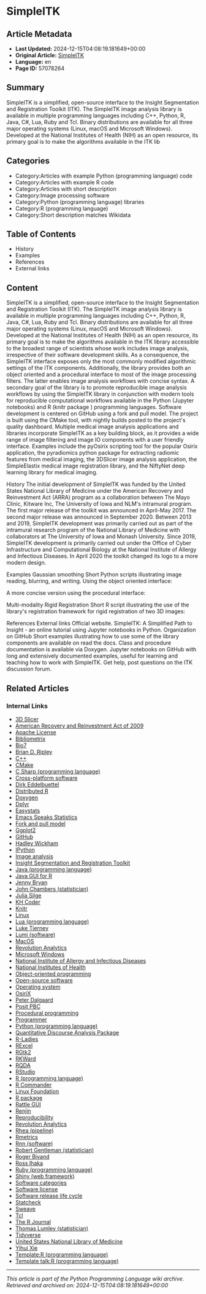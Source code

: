 # SimpleITK

## Article Metadata

- **Last Updated:** 2024-12-15T04:08:19.181649+00:00
- **Original Article:** [SimpleITK](https://en.wikipedia.org/wiki/SimpleITK)
- **Language:** en
- **Page ID:** 57078264

## Summary

SimpleITK is a simplified, open-source interface to the Insight Segmentation and Registration Toolkit (ITK). The SimpleITK image analysis library is available in multiple programming languages including C++, Python, R, Java, C#, Lua, Ruby and Tcl. Binary distributions are available for all three major operating systems (Linux, macOS and Microsoft Windows).
Developed at the National Institutes of Health (NIH) as an open resource, its primary goal is to make the algorithms available in the ITK lib

## Categories

- Category:Articles with example Python (programming language) code
- Category:Articles with example R code
- Category:Articles with short description
- Category:Image processing software
- Category:Python (programming language) libraries
- Category:R (programming language)
- Category:Short description matches Wikidata

## Table of Contents

- History
- Examples
- References
- External links

## Content

SimpleITK is a simplified, open-source interface to the Insight Segmentation and Registration Toolkit (ITK). The SimpleITK image analysis library is available in multiple programming languages including C++, Python, R, Java, C#, Lua, Ruby and Tcl. Binary distributions are available for all three major operating systems (Linux, macOS and Microsoft Windows).
Developed at the National Institutes of Health (NIH) as an open resource, its primary goal is to make the algorithms available in the ITK library accessible to the broadest range of scientists whose work includes image analysis, irrespective of their software development skills. 
As a consequence, the SimpleITK interface exposes only the most commonly modified algorithmic settings of the ITK components. Additionally, the library provides both an object oriented and a procedural interface to most of the image processing filters. The latter enables image analysis workflows with concise syntax. A secondary goal of the library is to promote reproducible image analysis workflows by using the SimpleITK library in conjunction with modern tools for reproducible computational workflows available in the Python (Jupyter notebooks) and R (knitr package ) programming languages.
Software development is centered on GitHub using a fork and pull model. The project is built using the CMake tool, with nightly builds posted to the project's quality dashboard.
Multiple medical image analysis applications and libraries incorporate SimpleITK as a key building block, as it provides a wide range of image filtering and image IO components with a user friendly interface. Examples include the pyOsirix scripting tool for the popular Osirix application, the pyradiomics python package for extracting radiomic features from medical imaging, the 3DSlicer image analysis application,  the SimpleElastix medical image registration library, and the NiftyNet deep learning library for medical imaging.

History
The initial development of SimpleITK was funded by the United States National Library of Medicine under the American Recovery and Reinvestment Act (ARRA) program as a collaboration between The Mayo Clinic, Kitware Inc, The University of Iowa and NLM's intramural program. The first major release of the toolkit was announced in April-May 2017. The second major release was announced in September 2020.
Between 2013 and 2019, SimpleITK development was primarily carried out as part of the intramural research program of the National Library of Medicine with collaborators at The University of Iowa and Monash University. Since 2019, SimpleITK development is primarily carried out under the Office of Cyber Infrastructure and Computational Biology at the National Institute of Allergy and Infectious Diseases. In April 2020 the toolkit changed its logo to a more modern design.

Examples
Gaussian smoothing
Short Python scripts illustrating image reading, blurring, and writing. Using the object oriented interface:

A more concise version using the procedural interface:

Multi-modality Rigid Registration
Short R script illustrating the use of the library's registration framework for rigid registration
of two 3D images:

References
External links
Official website.
SimpleITK: A Simplified Path to Insight - an online tutorial using Jupyter notebooks in Python.
Organization on GitHub
Short examples illustrating how to use some of the library components are available on read the docs.
Class and procedure documentation is available via Doxygen.
Jupyter notebooks on GitHub with long and extensively documented examples, useful for learning and teaching how to work with SimpleITK.
Get help, post questions on the ITK discussion forum.

## Related Articles

### Internal Links

- [3D Slicer](https://en.wikipedia.org/wiki/3D_Slicer)
- [American Recovery and Reinvestment Act of 2009](https://en.wikipedia.org/wiki/American_Recovery_and_Reinvestment_Act_of_2009)
- [Apache License](https://en.wikipedia.org/wiki/Apache_License)
- [Bibliometrix](https://en.wikipedia.org/wiki/Bibliometrix)
- [Bio7](https://en.wikipedia.org/wiki/Bio7)
- [Brian D. Ripley](https://en.wikipedia.org/wiki/Brian_D._Ripley)
- [C++](https://en.wikipedia.org/wiki/C%2B%2B)
- [CMake](https://en.wikipedia.org/wiki/CMake)
- [C Sharp (programming language)](https://en.wikipedia.org/wiki/C_Sharp_(programming_language))
- [Cross-platform software](https://en.wikipedia.org/wiki/Cross-platform_software)
- [Dirk Eddelbuettel](https://en.wikipedia.org/wiki/Dirk_Eddelbuettel)
- [Distributed R](https://en.wikipedia.org/wiki/Distributed_R)
- [Doxygen](https://en.wikipedia.org/wiki/Doxygen)
- [Dplyr](https://en.wikipedia.org/wiki/Dplyr)
- [Easystats](https://en.wikipedia.org/wiki/Easystats)
- [Emacs Speaks Statistics](https://en.wikipedia.org/wiki/Emacs_Speaks_Statistics)
- [Fork and pull model](https://en.wikipedia.org/wiki/Fork_and_pull_model)
- [Ggplot2](https://en.wikipedia.org/wiki/Ggplot2)
- [GitHub](https://en.wikipedia.org/wiki/GitHub)
- [Hadley Wickham](https://en.wikipedia.org/wiki/Hadley_Wickham)
- [IPython](https://en.wikipedia.org/wiki/IPython)
- [Image analysis](https://en.wikipedia.org/wiki/Image_analysis)
- [Insight Segmentation and Registration Toolkit](https://en.wikipedia.org/wiki/Insight_Segmentation_and_Registration_Toolkit)
- [Java (programming language)](https://en.wikipedia.org/wiki/Java_(programming_language))
- [Java GUI for R](https://en.wikipedia.org/wiki/Java_GUI_for_R)
- [Jenny Bryan](https://en.wikipedia.org/wiki/Jenny_Bryan)
- [John Chambers (statistician)](https://en.wikipedia.org/wiki/John_Chambers_(statistician))
- [Julia Silge](https://en.wikipedia.org/wiki/Julia_Silge)
- [KH Coder](https://en.wikipedia.org/wiki/KH_Coder)
- [Knitr](https://en.wikipedia.org/wiki/Knitr)
- [Linux](https://en.wikipedia.org/wiki/Linux)
- [Lua (programming language)](https://en.wikipedia.org/wiki/Lua_(programming_language))
- [Luke Tierney](https://en.wikipedia.org/wiki/Luke_Tierney)
- [Lumi (software)](https://en.wikipedia.org/wiki/Lumi_(software))
- [MacOS](https://en.wikipedia.org/wiki/MacOS)
- [Revolution Analytics](https://en.wikipedia.org/wiki/Revolution_Analytics)
- [Microsoft Windows](https://en.wikipedia.org/wiki/Microsoft_Windows)
- [National Institute of Allergy and Infectious Diseases](https://en.wikipedia.org/wiki/National_Institute_of_Allergy_and_Infectious_Diseases)
- [National Institutes of Health](https://en.wikipedia.org/wiki/National_Institutes_of_Health)
- [Object-oriented programming](https://en.wikipedia.org/wiki/Object-oriented_programming)
- [Open-source software](https://en.wikipedia.org/wiki/Open-source_software)
- [Operating system](https://en.wikipedia.org/wiki/Operating_system)
- [OsiriX](https://en.wikipedia.org/wiki/OsiriX)
- [Peter Dalgaard](https://en.wikipedia.org/wiki/Peter_Dalgaard)
- [Posit PBC](https://en.wikipedia.org/wiki/Posit_PBC)
- [Procedural programming](https://en.wikipedia.org/wiki/Procedural_programming)
- [Programmer](https://en.wikipedia.org/wiki/Programmer)
- [Python (programming language)](https://en.wikipedia.org/wiki/Python_(programming_language))
- [Quantitative Discourse Analysis Package](https://en.wikipedia.org/wiki/Quantitative_Discourse_Analysis_Package)
- [R-Ladies](https://en.wikipedia.org/wiki/R-Ladies)
- [RExcel](https://en.wikipedia.org/wiki/RExcel)
- [RGtk2](https://en.wikipedia.org/wiki/RGtk2)
- [RKWard](https://en.wikipedia.org/wiki/RKWard)
- [RQDA](https://en.wikipedia.org/wiki/RQDA)
- [RStudio](https://en.wikipedia.org/wiki/RStudio)
- [R (programming language)](https://en.wikipedia.org/wiki/R_(programming_language))
- [R Commander](https://en.wikipedia.org/wiki/R_Commander)
- [Linux Foundation](https://en.wikipedia.org/wiki/Linux_Foundation)
- [R package](https://en.wikipedia.org/wiki/R_package)
- [Rattle GUI](https://en.wikipedia.org/wiki/Rattle_GUI)
- [Renjin](https://en.wikipedia.org/wiki/Renjin)
- [Reproducibility](https://en.wikipedia.org/wiki/Reproducibility)
- [Revolution Analytics](https://en.wikipedia.org/wiki/Revolution_Analytics)
- [Rhea (pipeline)](https://en.wikipedia.org/wiki/Rhea_(pipeline))
- [Rmetrics](https://en.wikipedia.org/wiki/Rmetrics)
- [Rnn (software)](https://en.wikipedia.org/wiki/Rnn_(software))
- [Robert Gentleman (statistician)](https://en.wikipedia.org/wiki/Robert_Gentleman_(statistician))
- [Roger Bivand](https://en.wikipedia.org/wiki/Roger_Bivand)
- [Ross Ihaka](https://en.wikipedia.org/wiki/Ross_Ihaka)
- [Ruby (programming language)](https://en.wikipedia.org/wiki/Ruby_(programming_language))
- [Shiny (web framework)](https://en.wikipedia.org/wiki/Shiny_(web_framework))
- [Software categories](https://en.wikipedia.org/wiki/Software_categories)
- [Software license](https://en.wikipedia.org/wiki/Software_license)
- [Software release life cycle](https://en.wikipedia.org/wiki/Software_release_life_cycle)
- [Statcheck](https://en.wikipedia.org/wiki/Statcheck)
- [Sweave](https://en.wikipedia.org/wiki/Sweave)
- [Tcl](https://en.wikipedia.org/wiki/Tcl)
- [The R Journal](https://en.wikipedia.org/wiki/The_R_Journal)
- [Thomas Lumley (statistician)](https://en.wikipedia.org/wiki/Thomas_Lumley_(statistician))
- [Tidyverse](https://en.wikipedia.org/wiki/Tidyverse)
- [United States National Library of Medicine](https://en.wikipedia.org/wiki/United_States_National_Library_of_Medicine)
- [Yihui Xie](https://en.wikipedia.org/wiki/Yihui_Xie)
- [Template:R (programming language)](https://en.wikipedia.org/wiki/Template:R_(programming_language))
- [Template talk:R (programming language)](https://en.wikipedia.org/wiki/Template_talk:R_(programming_language))

---
_This article is part of the Python Programming Language wiki archive._
_Retrieved and archived on: 2024-12-15T04:08:19.181649+00:00_